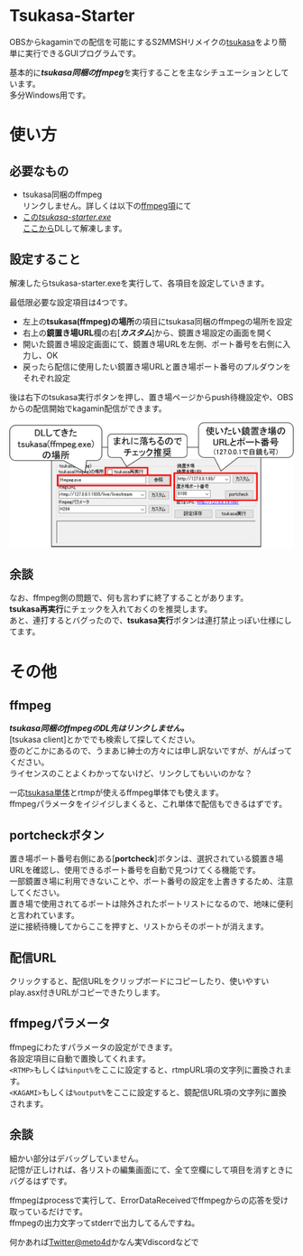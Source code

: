 # Tsukasa-Starter

OBSからkagaminでの配信を可能にするS2MMSHリメイクの[tsukasa](https://github.com/shinji3/tsukasa.exe)をより簡単に実行できるGUIプログラムです。

基本的に***tsukasa同梱のffmpeg***を実行することを主なシチュエーションとしています。  
多分Windows用です。

# 使い方

## 必要なもの

- tsukasa同梱のffmpeg  
リンクしません。詳しくは以下の[ffmpeg項](https://github.com/meto4d/tsukasa-starter#ffmpeg)にて
- [この*tsukasa-starter.exe*](https://github.com/meto4d/tsukasa-starter/releases)  
[ここから](https://github.com/meto4d/tsukasa-starter/releases)DLして解凍します。  

## 設定すること
解凍したらtsukasa-starter.exeを実行して、各項目を設定していきます。

最低限必要な設定項目は4つです。
- 左上の**tsukasa(ffmpeg)の場所**の項目にtsukasa同梱のffmpegの場所を設定
- 右上の**鏡置き場URL**欄の右[***カスタム***]から、鏡置き場設定の画面を開く
- 開いた鏡置き場設定画面にて、鏡置き場URLを左側、ポート番号を右側に入力し、OK
- 戻ったら配信に使用したい鏡置き場URLと置き場ポート番号のプルダウンをそれぞれ設定

後は右下のtsukasa実行ボタンを押し、置き場ページからpush待機設定や、OBSからの配信開始でkagamin配信ができます。

![設定項目参考画像](img/MainScreen.png)

## 余談
なお、ffmpeg側の問題で、何も言わずに終了することがあります。  
**tsukasa再実行**にチェックを入れておくのを推奨します。  
あと、連打するとバグったので、**tsukasa実行**ボタンは連打禁止っぽい仕様にしてます。

# その他

## ffmpeg
***tsukasa同梱のffmpegのDL先はリンクしません。***  
[tsukasa client]とかででも検索して探してください。  
壺のどこかにあるので、うまあじ紳士の方々には申し訳ないですが、がんばってください。  
ライセンスのことよくわかってないけど、リンクしてもいいのかな？

一応[tsukasa単体](https://github.com/shinji3/tsukasa.exe)とrtmpが使えるffmpeg単体でも使えます。  
ffmpegパラメータをイジイジしまくると、これ単体で配信もできるはずです。

## portcheckボタン

置き場ポート番号右側にある[**portcheck**]ボタンは、選択されている鏡置き場URLを確認し、使用できるポート番号を自動で見つけてくる機能です。  
一部鏡置き場に利用できないことや、ポート番号の設定を上書きするため、注意してください。  
置き場で使用されてるポートは除外されたポートリストになるので、地味に便利と言われています。  
逆に接続待機してからここを押すと、リストからそのポートが消えます。

## 配信URL

クリックすると、配信URLをクリップボードにコピーしたり、使いやすいplay.asx付きURLがコピーできたりします。

## ffmpegパラメータ

ffmpegにわたすパラメータの設定ができます。  
各設定項目に自動で置換してくれます。  
`<RTMP>`もしくは`%input%`をここに設定すると、rtmpURL項の文字列に置換されます。  
`<KAGAMI>`もしくは`%output%`をここに設定すると、鏡配信URL項の文字列に置換されます。  

## 余談

細かい部分はデバッグしていません。  
記憶が正しければ、各リストの編集画面にて、全て空欄にして項目を消すときにバグるはずです。

ffmpegはprocessで実行して、ErrorDataReceivedでffmpegからの応答を受け取っているだけです。  
ffmpegの出力文字ってstderrで出力してるんですね。

何かあれば[Twitter@meto4d](https://twitter.com/meto4d)かなん実Vdiscordなどで
